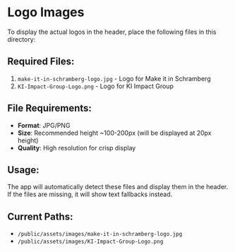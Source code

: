# Logo Images

To display the actual logos in the header, place the following files in this directory:

## Required Files:
1. `make-it-in-schramberg-logo.jpg` - Logo for Make it in Schramberg
2. `KI-Impact-Group-Logo.png` - Logo for KI Impact Group

## File Requirements:
- **Format**: JPG/PNG
- **Size**: Recommended height ~100-200px (will be displayed at 20px height)
- **Quality**: High resolution for crisp display

## Usage:
The app will automatically detect these files and display them in the header. If the files are missing, it will show text fallbacks instead.

## Current Paths:
- `/public/assets/images/make-it-in-schramberg-logo.jpg`
- `/public/assets/images/KI-Impact-Group-Logo.png`